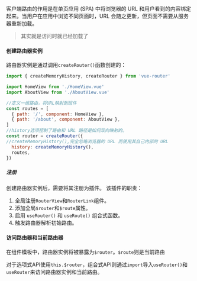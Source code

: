 客户端路由的作用是在单页应用 (SPA) 中将浏览器的 URL 和用户看到的内容绑定起来。当用户在应用中浏览不同页面时，URL 会随之更新，但页面不需要从服务器重新加载。
>其实就是访问时就已经加载了

#### 创建路由器实例
路由器实例是通过调用`createRouter()`函数创建的：
```js
import { createMemoryHistory, createRouter } from 'vue-router'

import HomeView from './HomeView.vue'
import AboutView from './AboutView.vue'

//定义一组路由，将URL映射到组件
const routes = [
  { path: '/', component: HomeView },
  { path: '/about', component: AboutView },
]
//history选项控制了路由和 URL 路径是如何双向映射的。
const router = createRouter({
//createMemoryHistory(),完全忽略浏览器的 URL 而使用其自己内部的 URL
  history: createMemoryHistory(),
  routes,
})
```
##### 注册
创建路由器实例后，需要将其注册为插件。
该插件的职责：
1. 全局注册`RouterView`和`RouterLink`组件。
2. 添加全局`$router`和`$route`属性。
3. 启用 `useRouter()` 和 `useRoute()` 组合式函数。
4. 触发路由器解析初始路由。
#### 访问路由器和当前路由器
在组件模板中，路由器实例将被暴露为`$router`。`$route`则是当前路由

对于选项式API使用`this.$router`，组合式API则通过`import`导入`useRouter()`和`useRouter`来访问路由器实例和当前路由。